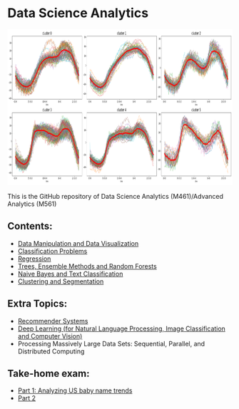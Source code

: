 # Data Science Analytics

<img src="logo.png" height="350" width = "1000">

This is the GitHub repository of Data Science Analytics (M461)/Advanced Analytics (M561)

## Contents:

- [Data Manipulation and Data Visualization](https://github.com/um-perez-alvaro/Data-Science-Practice/tree/master/Jupyter%20Notebooks/Pandas)
- [Classification Problems](https://github.com/um-perez-alvaro/Data-Science-Practice/tree/master/Jupyter%20Notebooks/Classification)
- [Regression](https://github.com/um-perez-alvaro/Data-Science-Practice/tree/master/Jupyter%20Notebooks/Regression)
- [Trees, Ensemble Methods and Random Forests](https://github.com/um-perez-alvaro/Data-Science-Practice/tree/master/Jupyter%20Notebooks/Random%20Forests)
- [Naive Bayes and Text Classification](https://github.com/um-perez-alvaro/Data-Science-Practice/blob/master/Jupyter%20Notebooks/Text%20Classification/README.md)
- [Clustering and Segmentation](https://github.com/um-perez-alvaro/Data-Science-Practice/blob/master/Jupyter%20Notebooks/Clustering/README.md)

## Extra Topics:

- [Recommender Systems]()
- [Deep Learning (for Natural Language Processing, Image Classification and Computer Vision)]()
- Processing Massively Large Data Sets: Sequential, Parallel, and Distributed Computing

## Take-home exam:

- [Part 1: Analyzing US baby name trends](https://nbviewer.jupyter.org/github/um-perez-alvaro/Data-Science-Practice/blob/master/Final%20Exam/Part%20I.ipynb)
- [Part 2]()

